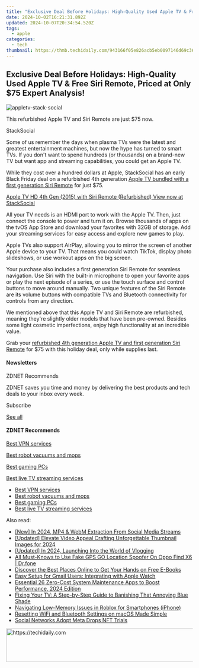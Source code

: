 ```yaml
---
title: "Exclusive Deal Before Holidays: High-Quality Used Apple TV & Free Siri Remote, Priced at Only $75 Expert Analysis!"
date: 2024-10-02T16:21:31.892Z
updated: 2024-10-07T20:34:54.520Z
tags:
  - apple
categories:
  - tech
thumbnail: https://thmb.techidaily.com/943166f05e826acb5eb0097146d69c366fc0ed75a4c0f9eeb903504474e41f95.jpg
---
```


## Exclusive Deal Before Holidays: High-Quality Used Apple TV & Free Siri Remote, Priced at Only $75  Expert Analysis!

![appletv-stack-social](https://www.zdnet.com/a/img/resize/d801f9cfbf6b8b75b8d67108b4bb2bca0eabca10/2023/11/29/8d0e6674-6b64-44a6-b31a-3ef5ca4bc030/appletv-stack-social.jpg?auto=webp&width=1280)

This refurbished Apple TV and Siri Remote are just $75 now. 

StackSocial

Some of us remember the days when plasma TVs were the latest and greatest entertainment machines, but now the hype has turned to smart TVs. If you don't want to spend hundreds (or thousands) on a brand-new TV but want app and streaming capabilities, you could get an Apple TV.

While they cost over a hundred dollars at Apple, StackSocial has an early Black Friday deal on a refurbished 4th generation [Apple TV bundled with a first generation Siri Remote](https://stacksocial.com/sales/apple-tv-hd-4th-gen-2015-black-siri-remote-refurbished?utm%5Fsource=zdnet.com&utm%5Fmedium=referral&utm%5Fcampaign=apple-tv-hd-4th-gen-2015-black-siri-remote-refurbished&utm%5Fterm=scsf-584089&utm%5Fcontent=a0xRn0000003FVZIA2&scsonar=1&aid=a-ceempx7z) for just $75\. 

[Apple TV HD 4th Gen (2015) with Siri Remote (Refurbished) View now at StackSocial](https://www.stacksocial.com/sales/apple-tv-hd-4th-gen-2015-black-siri-remote-refurbished?utm%5Fsource=zdnet.com&utm%5Fmedium=referral&utm%5Fcampaign=apple-tv-hd-4th-gen-2015-black-siri-remote-refurbished&utm%5Fterm=scsf-584089&utm%5Fcontent=a0xRn0000003FVZIA2&scsonar=1&aid=a-ceempx7z)

All your TV needs is an HDMI port to work with the Apple TV. Then, just connect the console to power and turn it on. Browse thousands of apps on the tvOS App Store and download your favorites with 32GB of storage. Add your streaming services for easy access and explore new games to play.

Apple TVs also support AirPlay, allowing you to mirror the screen of another Apple device to your TV. That means you could watch TikTok, display photo slideshows, or use workout apps on the big screen.

Your purchase also includes a first generation Siri Remote for seamless navigation. Use Siri with the built-in microphone to open your favorite apps or play the next episode of a series, or use the touch surface and control buttons to move around manually. Two unique features of the Siri Remote are its volume buttons with compatible TVs and Bluetooth connectivity for controls from any direction.

We mentioned above that this Apple TV and Siri Remote are refurbished, meaning they're slightly older models that have been pre-owned. Besides some light cosmetic imperfections, enjoy high functionality at an incredible value.

Grab your [refurbished 4th generation Apple TV and first generation Siri Remote](https://stacksocial.com/sales/apple-tv-hd-4th-gen-2015-black-siri-remote-refurbished?utm%5Fsource=zdnet.com&utm%5Fmedium=referral&utm%5Fcampaign=apple-tv-hd-4th-gen-2015-black-siri-remote-refurbished&utm%5Fterm=scsf-584089&utm%5Fcontent=a0xRn0000003FVZIA2&scsonar=1&aid=a-ceempx7z) for $75 with this holiday deal, only while supplies last.

#### Newsletters

ZDNET Recommends

ZDNET saves you time and money by delivering the best products and tech deals to your inbox every week.

 Subscribe

[See all](https://www.zdnet.com/newsletters/)

#### **ZDNET** Recommends

[Best VPN services](https://www.zdnet.com/article/best-vpn/ "Best VPN services")

[Best robot vacuums and mops](https://www.zdnet.com/article/best-robot-vacuum-mop/ "Best robot vacuums and mops")

[Best gaming PCs](https://www.zdnet.com/article/best-gaming-pc/ "Best gaming PCs")

[Best live TV streaming services](https://www.zdnet.com/article/best-live-tv-streaming-service/ "Best live TV streaming services")

* [Best VPN services](https://www.zdnet.com/article/best-vpn/ "Best VPN services")
* [Best robot vacuums and mops](https://www.zdnet.com/article/best-robot-vacuum-mop/ "Best robot vacuums and mops")
* [Best gaming PCs](https://www.zdnet.com/article/best-gaming-pc/ "Best gaming PCs")
* [Best live TV streaming services](https://www.zdnet.com/article/best-live-tv-streaming-service/ "Best live TV streaming services")

<ins class="adsbygoogle"
     style="display:block"
     data-ad-format="autorelaxed"
     data-ad-client="ca-pub-7571918770474297"
     data-ad-slot="1223367746"></ins>

<ins class="adsbygoogle"
     style="display:block"
     data-ad-client="ca-pub-7571918770474297"
     data-ad-slot="8358498916"
     data-ad-format="auto"
     data-full-width-responsive="true"></ins>

<span class="atpl-alsoreadstyle">Also read:</span>
<div><ul>
<li><a href="https://twitter-videos.techidaily.com/new-in-2024-mp4-and-webm-extraction-from-social-media-streams/"><u>[New] In 2024, MP4 & WebM Extraction From Social Media Streams</u></a></li>
<li><a href="https://facebook-video-share.techidaily.com/updated-elevate-video-appeal-crafting-unforgettable-thumbnail-images-for-2024/"><u>[Updated] Elevate Video Appeal Crafting Unforgettable Thumbnail Images for 2024</u></a></li>
<li><a href="https://fox-hovers.techidaily.com/updated-in-2024-launching-into-the-world-of-vlogging/"><u>[Updated] In 2024, Launching Into the World of Vlogging</u></a></li>
<li><a href="https://fake-location.techidaily.com/all-must-knows-to-use-fake-gps-go-location-spoofer-on-oppo-find-x6-drfone-by-drfone-virtual-android/"><u>All Must-Knows to Use Fake GPS GO Location Spoofer On Oppo Find X6 | Dr.fone</u></a></li>
<li><a href="https://tech-recovery.techidaily.com/1722897362856-discover-the-best-places-online-to-get-your-hands-on-free-e-books/"><u>Discover the Best Places Online to Get Your Hands on Free E-Books</u></a></li>
<li><a href="https://tech-recovery.techidaily.com/easy-setup-for-gmail-users-integrating-with-apple-watch/"><u>Easy Setup for Gmail Users: Integrating with Apple Watch</u></a></li>
<li><a href="https://tech-recovery.techidaily.com/essential-26-zero-cost-system-maintenance-apps-to-boost-performance-2024-edition/"><u>Essential 26 Zero-Cost System Maintenance Apps to Boost Performance, 2024 Edition</u></a></li>
<li><a href="https://tech-recovery.techidaily.com/fixing-your-tv-a-step-by-step-guide-to-banishing-that-annoying-blue-shade/"><u>Fixing Your TV: A Step-by-Step Guide to Banishing That Annoying Blue Shade</u></a></li>
<li><a href="https://games-able.techidaily.com/navigating-low-memory-issues-in-roblox-for-smartphones-iphone/"><u>Navigating Low-Memory Issues in Roblox for Smartphones (iPhone)</u></a></li>
<li><a href="https://tech-recovery.techidaily.com/resetting-wifi-and-bluetooth-settings-on-macos-made-simple/"><u>Resetting WiFi and Bluetooth Settings on macOS Made Simple</u></a></li>
<li><a href="https://facebook.techidaily.com/social-networks-adopt-meta-drops-nft-trials/"><u>Social Networks Adopt Meta Drops NFT Trials</u></a></li>
</ul></div>

<!-- affiliate ads begin -->
<a href="https://appsumo.8odi.net/c/5597632/2037355/7443" target="_top" id="2037355">
  <img src="//a.impactradius-go.com/display-ad/7443-2037355" border="0" alt="https://techidaily.com" width="728" height="90"/>
</a>
<img height="0" width="0" src="https://appsumo.8odi.net/i/5597632/2037355/7443" style="position:absolute;visibility:hidden;" border="0" />
<!-- affiliate ads end -->


